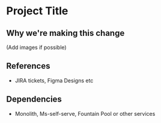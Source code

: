 # Project Title

## Why we're making this change

(Add images if possible)

## References

- JIRA tickets, Figma Designs etc

## Dependencies

- Monolith, Ms-self-serve, Fountain Pool or other services

